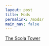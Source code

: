 ```yaml
---
layout: post
title: Mods
permalink: /mods/
main_nav: false
---
```


<a href="/assets/Portfolio/Mods/UT_The_Scola_Tower/Main.png" data-lightbox="refs" data-title="Refs">
</a>

[The Scola Tower](../data/showcase/UT_The_Scola_Tower)
